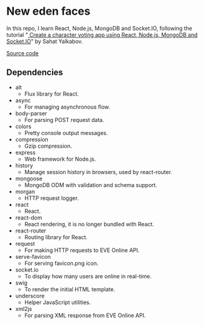 # New eden faces

In this repo, I learn React, Node.js, MongoDB and Socket.IO, following the tutorial "[
Create a character voting app using React, Node.js, MongoDB and Socket.IO](http://sahatyalkabov.com/create-a-character-voting-app-using-react-nodejs-mongodb-and-socketio/#overview)" by Sahat Yalkabov.

[Source code](https://github.com/sahat/newedenfaces-react)

## Dependencies

- alt 
    + Flux library for React.
- async   
    + For managing asynchronous flow.
- body-parser 
    + For parsing POST request data.
- colors  
    + Pretty console output messages.
- compression 
    + Gzip compression.
- express 
    + Web framework for Node.js.
- history 
    + Manage session history in browsers, used by react-router.
- mongoose    
    + MongoDB ODM with validation and schema support.
- morgan  
    + HTTP request logger.
- react   
    + React.
- react-dom   
    + React rendering, it is no longer bundled with React.
- react-router   
    + Routing library for React.
- request 
    + For making HTTP requests to EVE Online API.
- serve-favicon   
    + For serving favicon.png icon.
- socket.io   
    + To display how many users are online in real-time.
- swig    
    + To render the initial HTML template.
- underscore  
    + Helper JavaScript utilities.
- xml2js  
    + For parsing XML response from EVE Online API.
